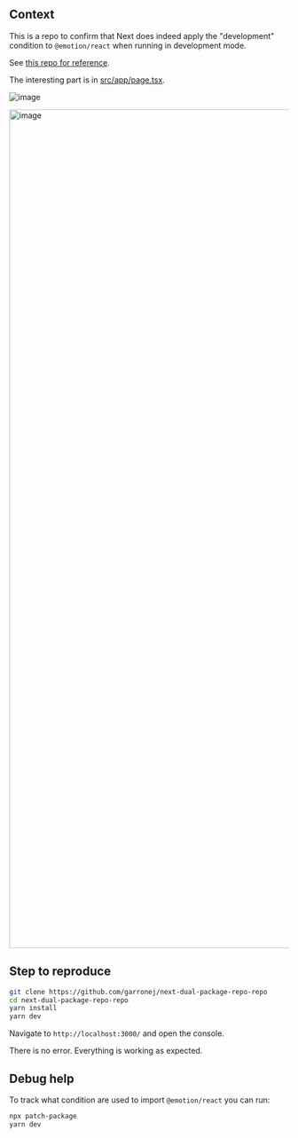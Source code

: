 
## Context

This is a repo to confirm that Next does indeed apply the "development" condition to `@emotion/react` when running in development mode.  

See [this repo for reference](https://github.com/garronej/vike-dual-package-repo-repo).  

The interesting part is in [src/app/page.tsx](src/app/page.tsx).

![image](https://github.com/user-attachments/assets/a9b395b1-06a1-4d2e-abe7-ee5a40cf922c)  

<img width="1513" alt="image" src="https://github.com/user-attachments/assets/67040026-b4de-4a54-8a3b-a9653876c6a4">  

## Step to reproduce

```bash
git clone https://github.com/garronej/next-dual-package-repo-repo
cd next-dual-package-repo-repo
yarn install
yarn dev
```

Navigate to `http://localhost:3000/` and open the console.  

There is no error. Everything is working as expected.  

## Debug help

To track what condition are used to import `@emotion/react` you can run:  

```bash
npx patch-package
yarn dev
```



